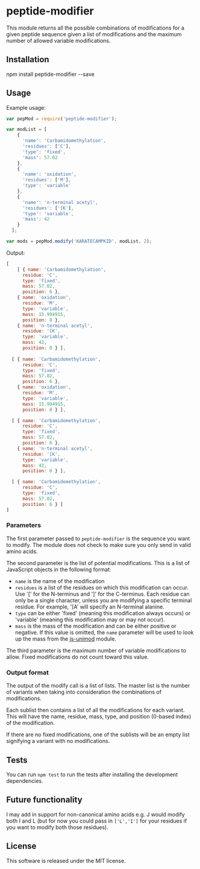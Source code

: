 # peptide-modifier

This module returns all the possible combinations of modifications for a given peptide sequence given a list of modifications and the maximum number of allowed variable modifications.

## Installation
npm install peptide-modifier --save

## Usage
Example usage:
```javascript
var pepMod = require('peptide-modifier');

var modList = [
    {
      'name': 'Carbamidomethylation',
      'residues': ['C'],
      'type': 'fixed',
      'mass': 57.02
    },
    {
      'name': 'oxidation',
      'residues': ['M'],
      'type': 'variable'
    },
    {
      'name': 'n-terminal acetyl',
      'residues': ['[K'],
      'type': 'variable',
      'mass': 42
    }
  ];

var mods = pepMod.modify('KARATECAMPKID', modList, 2);
```

Output:
```javascript
[ 
    [ { name: 'Carbamidomethylation',
      residue: 'C',
      type: 'fixed',
      mass: 57.02,
      position: 6 },
    { name: 'oxidation',
      residue: 'M',
      type: 'variable',
      mass: 15.994915,
      position: 8 },
    { name: 'n-terminal acetyl',
      residue: '[K',
      type: 'variable',
      mass: 42,
      position: 0 } ],
      
  [ { name: 'Carbamidomethylation',
      residue: 'C',
      type: 'fixed',
      mass: 57.02,
      position: 6 },
    { name: 'oxidation',
      residue: 'M',
      type: 'variable',
      mass: 15.994915,
      position: 8 } ],

  [ { name: 'Carbamidomethylation',
      residue: 'C',
      type: 'fixed',
      mass: 57.02,
      position: 6 },
    { name: 'n-terminal acetyl',
      residue: '[K',
      type: 'variable',
      mass: 42,
      position: 0 } ],

  [ { name: 'Carbamidomethylation',
      residue: 'C',
      type: 'fixed',
      mass: 57.02,
      position: 6 } ] 
]
```

### Parameters
The first parameter passed to ```peptide-modifier``` is the sequence you want to modify. The module does not check to make sure you only send in valid amino acids.

The second parameter is the list of potential modifications. This is a list of JavaScript objects in the following format:
* ```name``` is the name of the modification
* ```residues``` is a list of the residues on which this modification can occur. Use '[' for the N-terminus and ']' for the C-terminus. Each residue can only be a single character, unless you are modifying a specific terminal residue. For example, '[A' will specify an N-terminal alanine.
* ```type``` can be either 'fixed' (meaning this modification always occurs) or 'variable' (meaning this modification may or may not occur).
* ```mass``` is the mass of the modification and can be either positive or negative. If this value is omitted, the ```name``` parameter will be used to look up the mass from the [js-unimod](https://www.npmjs.com/package/js-unimod) module.

The third parameter is the maximum number of variable modifications to allow. Fixed modifications do not count toward this value.

### Output format
The output of the modify call is a list of lists. The master list is the number of variants when taking into consideration the combinations of modifications.

Each sublist then contains a list of all the modifications for each variant. This will have the name, residue, mass, type, and position (0-based index) of the modification.

If there are no fixed modifications, one of the sublists will be an empty list signifying a variant with no modifications.

## Tests
You can run `npm test` to run the tests after installing the development dependencies.

## Future functionality
I may add in support for non-canonical amino acids e.g. J would modify both I and L (but for now you could pass in ```['L','I']``` for your residues if you want to modify both those residues).

## License
This software is released under the MIT license.